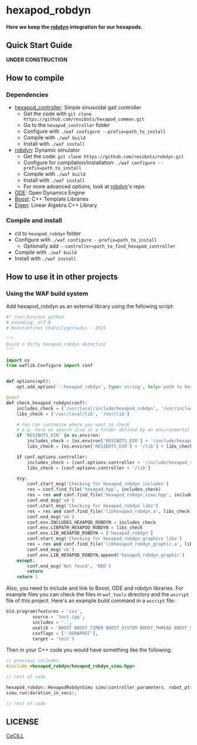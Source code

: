 # hexapod_robdyn

#### Here we keep the [robdyn] integration for our hexapods.

## Quick Start Guide

**UNDER CONSTRUCTION**

## How to compile

### Dependencies

- [hexapod_controller]: Simple sinusoidal gait controller
    - Get the code with `git clone https://github.com/resibots/hexapod_common.git`
    - Go to the `hexapod_controller` folder
    - Configure with `./waf configure --prefix=path_to_install`
    - Compile with `./waf build`
    - Install with `./waf install`
- [robdyn]: Dynamic simulator
    - Get the code: `git clone https://github.com/resibots/robdyn.git`
    - Configure for compilation/installation: `./waf configure --prefix=path_to_install`
    - Compile with `./waf build`
    - Install with `./waf install`
    - For more advanced options, look at [robdyn]'s repo.
- [ODE]: Open Dynamics Engine
- [Boost]: C++ Template Libraries
- [Eigen]: Linear Algebra C++ Library

### Compile and install

- cd to `hexapod_robdyn` folder
- Configure with `./waf configure --prefix=path_to_install`
    - Optionally add `--controller=path_to_find_hexapod_controller`
- Compile with `./waf build`
- Install with `./waf install`

## How to use it in other projects

### Using the WAF build system

Add hexapod_robdyn as an external library using the following script:

```python
#! /usr/bin/env python
# encoding: utf-8
# Konstantinos Chatzilygeroudis - 2015

"""
Quick n dirty hexapod_robdyn detection
"""

import os
from waflib.Configure import conf


def options(opt):
	opt.add_option('--hexapod_robdyn', type='string', help='path to hexapod_robdyn', dest='hexapod_robdyn')

@conf
def check_hexapod_robdyn(conf):
	includes_check = ['/usr/local/include/hexapod_robdyn', '/usr/include/hexapod_robdyn']
	libs_check = ['/usr/local/lib', '/usr/lib']

	# You can customize where you want to check
	# e.g. here we search also in a folder defined by an environmental variable
	if 'RESIBOTS_DIR' in os.environ:
		includes_check = [os.environ['RESIBOTS_DIR'] + '/include/hexapod_robdyn'] + includes_check
		libs_check = [os.environ['RESIBOTS_DIR'] + '/lib'] + libs_check

	if conf.options.controller:
		includes_check = [conf.options.controller + '/include/hexapod_robdyn']
		libs_check = [conf.options.controller + '/lib']

	try:
		conf.start_msg('Checking for hexapod_robdyn includes')
		res = conf.find_file('hexapod.hpp', includes_check)
		res = res and conf.find_file('hexapod_robdyn_simu.hpp', includes_check)
		conf.end_msg('ok')
		conf.start_msg('Checking for hexapod_robdyn libs')
		res = res and conf.find_file('libhexapod_robdyn.a', libs_check)
		conf.end_msg('ok')
		conf.env.INCLUDES_HEXAPOD_ROBDYN = includes_check
		conf.env.LIBPATH_HEXAPOD_ROBDYN = libs_check
		conf.env.LIB_HEXAPOD_ROBDYN = ['hexapod_robdyn']
		conf.start_msg('Checking for hexapod_robdyn graphics libs')
		res = res and conf.find_file('libhexapod_robdyn_graphic.a', libs_check)
		conf.end_msg('ok')
		conf.env.LIB_HEXAPOD_ROBDYN.append('hexapod_robdyn_graphic')
	except:
		conf.end_msg('Not found', 'RED')
		return
	return 1
```

Also, you need to include and link to Boost, ODE and robdyn libraries. For example files you can check the files in `waf_tools` directory and the `wscript` file of this project. Here's an example build command in a `wscript` file:

```python
bld.program(features = 'cxx',
          source = 'test.cpp',
          includes = '.',
          uselib = 'BOOST BOOST_TIMER BOOST_SYSTEM BOOST_THREAD BOOST_SERIALIZATION BOOST_FILESYSTEM ODE ROBDYN EIGEN HEXAPOD_ROBDYN HEXAPOD_CONTROLLER OSG',
          cxxflags = ['-DGRAPHIC'],
          target = 'test')
```

Then in your C++ code you would have something like the following:

```cpp
// previous includes
#include <hexapod_robdyn/hexapod_robdyn_simu.hpp>

// rest of code

hexapod_robdyn::HexapodRobdynSimu simu(controller_parameters, robot_ptr);
simu.run(duration_in_secs);

// rest of code
```


## LICENSE

[CeCILL]

[CeCILL]: http://www.cecill.info/index.en.html
[robdyn]: https://github.com/resibots/robdyn
[hexapod_controller]: https://github.com/resibots/hexapod_common
[ODE]: http://www.ode.org
[Boost]: http://www.boost.org
[Eigen]: http://eigen.tuxfamily.org/
